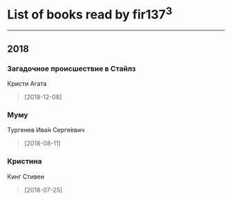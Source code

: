 # List of books read by fir137<sup>3</sup>
---

## 2018

### Загадочное происшествие в Стайлз
Кристи Агата
> [2018-12-08] 


### Муму
Тургенев Ива́н Серге́евич
> [2018-08-11] 


### Кристина
Кинг Стивен
> [2018-07-25] 




